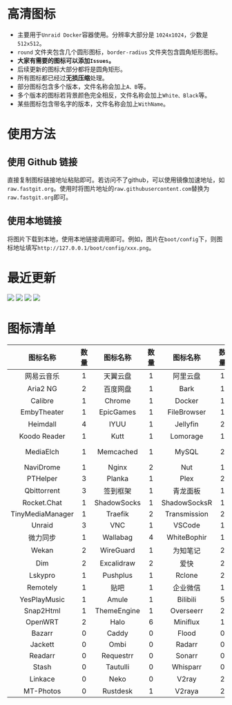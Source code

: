 # 高清图标

- 主要用于`Unraid Docker`容器使用。分辨率大部分是 `1024x1024`，少数是 `512x512`。
- `round` 文件夹包含几个圆形图标，`border-radius` 文件夹包含圆角矩形图标。
- **大家有需要的图标可以添加`Issues`。**
- 后续更新的图标大部分都将是圆角矩形。
- 所有图标都已经过**无损压缩**处理。
- 部分图标包含多个版本，文件名称会加上`A、B`等。
- 多个版本的图标若背景颜色完全相反，文件名称会加上`White、Black`等。
- 某些图标包含带名字的版本，文件名称会加上`WithName`。

# 使用方法

## 使用 Github 链接
直接复制图标链接地址粘贴即可。若访问不了github，可以使用镜像加速地址，如`raw.fastgit.org`。使用时将图片地址的`raw.githubusercontent.com`替换为`raw.fastgit.org`即可。
## 使用本地链接
将图片下载到本地，使用本地链接调用即可。例如，图片在`boot/config`下，则图标地址填写`http://127.0.0.1/boot/config/xxx.png`。

# 最近更新

![](https://raw.githubusercontent.com/xushier/HD-Icons/main/border-radius/Jellyseerr.png)
![](https://raw.githubusercontent.com/xushier/HD-Icons/main/border-radius/Openwrt_B.png)
![](https://raw.githubusercontent.com/xushier/HD-Icons/main/border-radius/Overseerr.png)
![](https://raw.githubusercontent.com/xushier/HD-Icons/main/border-radius/Openwrt_A.png)

# 图标清单

|图标名称|数量|图标名称|数量|图标名称|数量|图标名称|数量|
|:--:|:--:|:--:|:--:|:--:|:--:|:--:|:--:|
|网易云音乐|1|天翼云盘|1|阿里云盘|1|Alist|1|
|Aria2 NG|2|百度网盘|1|Bark|1|Bitwarden|1|
|Calibre|1|Chrome|1|Docker|1|Draw.io|1|
|EmbyTheater|1|EpicGames|1|FileBrowser|1|FreshRSS|2|
|Heimdall|4|IYUU|1|Jellyfin|2|可道云|1|
|Koodo Reader|1|Kutt|1|Lomorage|1|MariaDB|2|
|MediaElch|1|Memcached|1|MySQL|2|Nginx Proxy Manager|4|
|NaviDrome|1|Nginx|2|Nut|1|PhpMyAdmin|2|
|PTHelper|3|Planka|1|Plex|2|Portainer|2|
|Qbittorrent|3|签到框架|1|青龙面板|1|Redis|1|
|Rocket.Chat|1|ShadowSocks|1|ShadowSocksR|1|Syncthing|2|
|TinyMediaManager|1|Traefik|2|Transmission|2|UnlockMusic|1|
|Unraid|3|VNC|1|VSCode|1|Vertex|1|
|微力同步|1|Wallabag|4|WhiteBophir|1|Webdav|1|
|Wekan|2|WireGuard|1|为知笔记|2|ZeroTier|1|
|Dim|2|Excalidraw|2|爱快|2|Komga|2|
|Lskypro|1|Pushplus|1|Rclone|2|RcloneBrowser|1|
|Remotely|1|贴吧|1|企业微信|1|Chevereto|1|
|YesPlayMusic|1|Amule|1|Bilibili|5|MovieRobot|2|
|Snap2Html|1|ThemeEngine|1|Overseerr|2|Jellyseerr|2|
|OpenWRT|2|Halo|6|Miniflux|1|PostgreSQL|2|
|Bazarr|0|Caddy|0|Flood|0|Lidarr|0|
|Jackett|0|Ombi|0|Radarr|0|Prowlarr|0|
|Readarr|0|Requestrr|0|Sonarr|0|Sabnzbd|0|
|Stash|0|Tautulli|0|Whisparr|0|Cloudflare|0|
|Linkace|0|Neko|0|V2ray|2|思源笔记|0|
|MT-Photos|0|Rustdesk|1|V2raya|2|-|0|